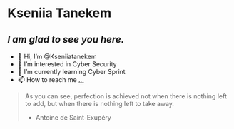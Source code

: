 # Kseniia Tanekem
## _I am glad to see you here._
- 👋 Hi, I’m @Kseniiatanekem
- 👀 I’m interested in Cyber Security
- 🌱 I’m currently learning Cyber Sprint
- 📫 How to reach me [...](https://www.linkedin.com/in/kseniia-tanekem-225b95322/)

> As you can see, perfection is achieved
> not when there is nothing left to add,
> but when there is nothing left to take away.
> - Antoine de Saint-Exupéry

<!---
Kseniiatanekem/Kseniiatanekem is a ✨ special ✨ repository because its `README.md` (this file) appears on your GitHub profile.
You can click the Preview link to take a look at your changes.
--->
